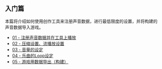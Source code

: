 ## 入门篇
本篇将介绍如何使用创作工具来注册声音数据，进行最低限度的设置，并将构建的声音数据导入游戏。

* <a href="ADX_Part_01.md" target="_blank">01 - 注册声音数据并在工具上播放</a>
* <a href="ADX_Part_02.md" target="_blank">02 - 压缩设置、流播放设置</a>
* <a href="ADX_Part_03.md" target="_blank">03 - 音量的设定</a>
* <a href="ADX_Part_03.md" target="_blank">04 - 乐曲的Loop设定</a>
* <a href="ADX_Part_03.md" target="_blank">05 - 游戏用数据导出（构建）</a>